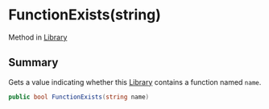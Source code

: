 # FunctionExists(string)

Method in [Library](/api/csharp/yarn.library.md)

## Summary


Gets a value indicating whether this  <a href="yarn.library.md">Library</a>  contains a function named `name`.


```csharp
public bool FunctionExists(string name)
```

